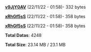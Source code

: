 [**v9JjY0AV**](/data/v9JjY0AV.txt) (22/11/22 - 01:58)- 332 bytes

[**xRhGf5sS**](/data/xRhGf5sS.txt) (22/11/22 - 01:58)- 358 bytes

[**xRhGf5sS**](/data/xRhGf5sS.txt) (22/11/22 - 01:58)- 358 bytes

**Total Datas**: 4248

**Total Size**: 23.14 MB / 23.1 MB